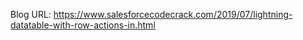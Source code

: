 
Blog URL:
https://www.salesforcecodecrack.com/2019/07/lightning-datatable-with-row-actions-in.html


